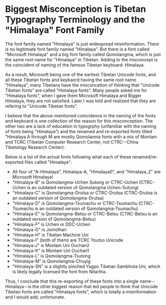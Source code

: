 # Biggest Misconception is Tibetan Typography Terminology and the "Himalaya" Font Family 

The font family named "Himalaya" is just widespread misinformation. There is no legitimate font family named "Himalaya". 
But there is a font called "Microsoft Himalaya" and a big font family called Qomolangma, which is just the same root name for "Himalaya" in Tibetan. 
Adding to the misconcept is the coincident of naming of the famous Tibetan keyboard: Himalaya. 

As a result, Microsoft being one of the earliest Tibetan Unicode fonts, and all these Tibetan fonts and keybaord having the same root name "Himalaya", 
many Tibetans have the misconcetion of thinking that "Unicode Tibetan fonts" are called "Himalaya fonts". Many people asked me for "Himalaya fonts",
when I gave them Microsoft Himalaya and Bigger Himalaya, they are not satisfied. Later I was told and realized that they are refering to "Unicode Tibetan fonts". 

I believe that the above-mentioned coincidence in the naming of the fonts and keyboard is one collection of the reason for this misconception. 
The other two are a lack of education in typogrphy (unfamiliar with the naming of fonts being "Himalaya") and the renamed and re-exported fonts 
titled "Himalaya A through M are mostly Qomolanma fonts with a mix of Monlam and TCRC (Tibetan Computer Research Center, not CTRC--China Tibetology Research Center). 


Below is a list of the actual fonts following what each of these renamed/re-exported files called "Himalaya": 

- All four of "A-Himalaya", Himalaya-A, "Himalaya0", and "Himalaya_2" are Microsoft Himalaya!
- "Himalaya-B" is Qomolangma-Uchen Sutung or CTRC-Uchen (CTRC-Uchen is an outdated version of Qomolangma Uchen-Sutung)
- "Himalaya-C" is Qomolangma-Drutsa or CTRC-Drutsa (CTRC-Drutsa is an outdated version of Qomolangma-Drutsa)
- "Himalaya-D" is Qomolangma-Tsumachu or CTRC-Tsumachu (CTRC-Tsumachu is an outdated version of Qomolangma-Tsumachu) 
- "Himalaya-E" is Qomolangma-Betsu or CTRC-Betsu (CTRC-Betsu is an outdated version of Qomolangma-Betsu) 
- "Himalaya-F" is Uchen or DDC-Uchen
- "Himalaya-G" is Jomolhari
- "Himalaya-H" is Tibetan Machine Uni
- "Himalaya-I" (both of them) are TCRC Youtso Unicode
- "Himalaya-J" is Monlam Uni Ouchan2
- "Himalaya-K" is Monlam Uni Ouchan1
- "Himalaya-L" is Qomolangma-Tsutong
- "Himalaya-M" is Qomolangma-Chuyig
- "Himalaya-SN" is a slightly pinched Yagpo Tibetan Sambhota Uni, which is likely legally licensed the font from Nitartha.

Thus, I conclude that this re-exporting of these fonts into a single name--Himalaya--is the other biggest reason that led people to think that 
Unicode Tibetan fonts are called "Himalaya fonts", which is totally a misinformation and I would add, unfortunate. 
